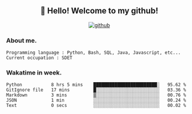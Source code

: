 <h2 align="center">👋 Hello! Welcome to my github! </h2>
<p align="center">
  <a href="https://github.com/usergwen"><img src="https://img.shields.io/badge/GitHub-24292e" alt="github"></a>
</p>

### About me.

```Plain Text
Programming language : Python, Bash, SQL, Java, Javascript, etc...
Current occupation : SDET
```
### Wakatime in week.

<!--START_SECTION:waka-->

```text
Python           8 hrs 5 mins    ████████████████████████░   95.62 %
GitIgnore file   17 mins         █░░░░░░░░░░░░░░░░░░░░░░░░   03.36 %
Markdown         3 mins          ▒░░░░░░░░░░░░░░░░░░░░░░░░   00.76 %
JSON             1 min           ░░░░░░░░░░░░░░░░░░░░░░░░░   00.24 %
Text             0 secs          ░░░░░░░░░░░░░░░░░░░░░░░░░   00.02 %
```

<!--END_SECTION:waka-->

